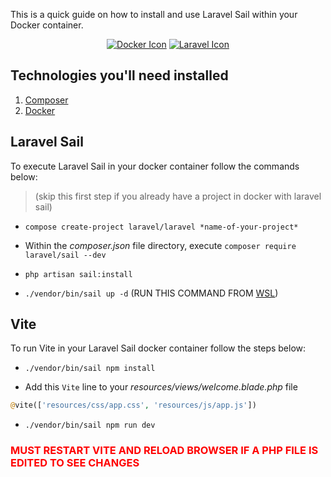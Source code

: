 This is a quick guide on how to install and use Laravel Sail within your Docker container.


<p align="center">
<a href="https://www.docker.com/"><img src="https://img.shields.io/badge/docker-%230db7ed.svg?style=for-the-badge&logo=docker&logoColor=white" alt="Docker Icon"></a>
<a href="https://laravel.com/"><img src="https://img.shields.io/badge/laravel-%23FF2D20.svg?style=for-the-badge&logo=laravel&logoColor=white" alt="Laravel Icon"></a>

</p>

## Technologies you'll need installed

1) <a href="https://getcomposer.org/">Composer</a>
2) <a href="https://www.docker.com/">Docker</a>

## Laravel Sail

To execute Laravel Sail in your docker container follow the commands below:
 > (skip this first step if you already have a project in docker with laravel sail)
* `compose create-project laravel/laravel *name-of-your-project*` 

* Within the *composer.json* file directory, execute `composer require laravel/sail --dev`

* `php artisan sail:install`

* `./vendor/bin/sail up -d` (RUN THIS COMMAND FROM <a href="https://ubuntu.com/desktop/wsl">WSL</a>)


## Vite

To run Vite in your Laravel Sail docker container follow the steps below:

* `./vendor/bin/sail npm install`

* Add this `Vite` line to your *resources/views/welcome.blade.php* file

```php
@vite(['resources/css/app.css', 'resources/js/app.js'])
```
* `./vendor/bin/sail npm run dev`

<h3 style = " color:red">MUST RESTART VITE AND RELOAD BROWSER IF A PHP FILE IS EDITED TO SEE CHANGES</h3>
